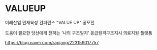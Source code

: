 # VALUEUP

미래산업 인재육성 컨퍼런스 "VALUE UP" 공모전

도움이 필요한 당신에게 전하는
'나의 구조일지'
응급원격구조지시 의료지원 플랫폼

https://blog.naver.com/rapjang/223159017757
